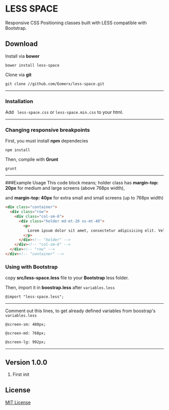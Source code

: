 # LESS SPACE

Responsive CSS Positioning classes built with LESS compatible with Bootstrap.

## Download

Install via **bower**

```
bower install less-space
```

Clone via **git**

```
git clone //github.com/Eomerx/less-space.git
```
---
### Installation
Add ``` less-space.css``` or ``` less-space.min.css ``` to your html.

---
### Changing responsive breakpoints
First, you must install **npm** dependecies
```
npm install
```
Then, compile with **Grunt**
```
grunt
```
---

###Example Usage
This code block means; holder class has **margin-top: 20px** for medium and large screens (above 768px width),

and **margin-top: 40px** for extra small and small screens (up to 768px width)

```html
<div class="container">
  <div class="row">
    <div class="col-sm-6">
      <div class="holder md-mt-20 xs-mt-40">
        <p>
          Lorem ipsum dolor sit amet, consectetur adipisicing elit. Vel nemo facere veritatis molestias harum eveniet, eius modi?
        </p>
      </div><!-- "holder" -->
    </div><!-- "col-sm-6" -->
  </div><!-- "row" -->
</div><!-- "container" -->
```

### Using with Bootstrap
copy **src/less-space.less** file to your **Bootstrap** less folder.

Then, import it in **boostrap.less** after ``` variables.less ```

```
@import "less-space.less";
```

---
Comment out this lines, to get already defined variables from boostrap's ``` variables.less ```

```
@screen-sm: 480px;
```

```
@screen-md: 768px;
```

```
@screen-lg: 992px;
```

---


## Version 1.0.0
1. First init


## License
[MIT License](http://en.wikipedia.org/wiki/MIT_License)

